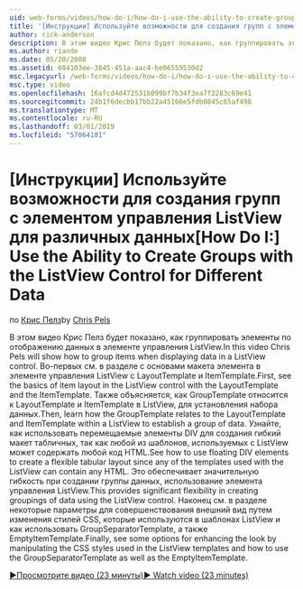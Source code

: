 ```yaml
---
uid: web-forms/videos/how-do-i/how-do-i-use-the-ability-to-create-groups-with-the-listview-control-for-different-data
title: '[Инструкции] Используйте возможности для создания групп с элементом управления ListView для различных данных | Документация Майкрософт'
author: rick-anderson
description: В этом видео Крис Пелз будет показано, как группировать элементы по отображению данных в элементе управления ListView. Во-первых см. в разделе с основами макета элемента в элемент управления ListView...
ms.author: riande
ms.date: 05/20/2008
ms.assetid: 694103ee-3845-451a-aac4-be06559530d2
msc.legacyurl: /web-forms/videos/how-do-i/how-do-i-use-the-ability-to-create-groups-with-the-listview-control-for-different-data
msc.type: video
ms.openlocfilehash: 16afcd4d472531b099bf7b34f3ea7f2283c69e41
ms.sourcegitcommit: 24b1f6decbb17bb22a45166e5fdb0845c65af498
ms.translationtype: MT
ms.contentlocale: ru-RU
ms.lasthandoff: 03/01/2019
ms.locfileid: "57064101"
---
```

<a name="how-do-i-use-the-ability-to-create-groups-with-the-listview-control-for-different-data"></a><span data-ttu-id="ad5a2-104">[Инструкции] Используйте возможности для создания групп с элементом управления ListView для различных данных</span><span class="sxs-lookup"><span data-stu-id="ad5a2-104">[How Do I:] Use the Ability to Create Groups with the ListView Control for Different Data</span></span>
====================
<span data-ttu-id="ad5a2-105">по [Крис Пелз](https://twitter.com/chrispels)</span><span class="sxs-lookup"><span data-stu-id="ad5a2-105">by [Chris Pels](https://twitter.com/chrispels)</span></span>

<span data-ttu-id="ad5a2-106">В этом видео Крис Пелз будет показано, как группировать элементы по отображению данных в элементе управления ListView.</span><span class="sxs-lookup"><span data-stu-id="ad5a2-106">In this video Chris Pels will show how to group items when displaying data in a ListView control.</span></span> <span data-ttu-id="ad5a2-107">Во-первых см. в разделе с основами макета элемента в элементе управления ListView с LayoutTemplate и ItemTemplate.</span><span class="sxs-lookup"><span data-stu-id="ad5a2-107">First, see the basics of item layout in the ListView control with the LayoutTemplate and the ItemTemplate.</span></span> <span data-ttu-id="ad5a2-108">Также объясняется, как GroupTemplate относится к LayoutTemplate и ItemTemplate в ListView, для установления набора данных.</span><span class="sxs-lookup"><span data-stu-id="ad5a2-108">Then, learn how the GroupTemplate relates to the LayoutTemplate and ItemTemplate within a ListView to establish a group of data.</span></span> <span data-ttu-id="ad5a2-109">Узнайте, как использовать перемещаемые элементы DIV для создания гибкий макет табличных, так как любой из шаблонов, используемых с ListView может содержать любой код HTML.</span><span class="sxs-lookup"><span data-stu-id="ad5a2-109">See how to use floating DIV elements to create a flexible tabular layout since any of the templates used with the ListView can contain any HTML.</span></span> <span data-ttu-id="ad5a2-110">Это обеспечивает значительную гибкость при создании группы данных, использование элемента управления ListView.</span><span class="sxs-lookup"><span data-stu-id="ad5a2-110">This provides significant flexibility in creating groupings of data using the ListView control.</span></span> <span data-ttu-id="ad5a2-111">Наконец см. в разделе некоторые параметры для совершенствования внешний вид путем изменения стилей CSS, которые используются в шаблонах ListView и как использовать GroupSeparatorTemplate, а также EmptyItemTemplate.</span><span class="sxs-lookup"><span data-stu-id="ad5a2-111">Finally, see some options for enhancing the look by manipulating the CSS styles used in the ListView templates and how to use the GroupSeparatorTemplate as well as the EmptyItemTemplate.</span></span>

[<span data-ttu-id="ad5a2-112">&#9654;Просмотрите видео (23 минуты)</span><span class="sxs-lookup"><span data-stu-id="ad5a2-112">&#9654; Watch video (23 minutes)</span></span>](https://channel9.msdn.com/Blogs/ASP-NET-Site-Videos/how-do-i-use-the-ability-to-create-groups-with-the-listview-control-for-different-data)
